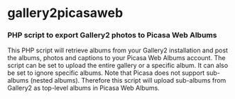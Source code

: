 # gallery2picasaweb  

### PHP script to export Gallery2 photos to Picasa Web Albums  

This PHP script will retrieve albums from your Gallery2 installation and post the albums, photos and captions to your Picasa Web Albums account.  The script can be set to upload the entire gallery or a specific album.  It can also be set to ignore specific albums.  Note that Picasa does not support sub-albums (nested albums).  Therefore this script will upload sub-albums from Gallery2 as top-level albums in Picasa Web Albums.
